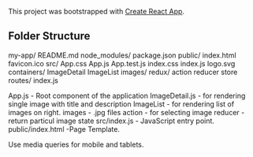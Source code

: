This project was bootstrapped with [Create React App](https://github.com/facebookincubator/create-react-app).

## Folder Structure

my-app/
  README.md
  node_modules/
  package.json
  public/
    index.html
    favicon.ico
  src/
    App.css
    App.js 
    App.test.js
    index.css
    index.js
    logo.svg
  containers/
    ImageDetail 
    ImageList 
  images/ 
  redux/
    action
    reducer 
    store
  routes/
    index.js


App.js - Root component of the application
ImageDetail.js - for rendering single image with title and description
ImageList - for rendering list of images on right.
images - .jpg files
action - for selecting image
reducer - return particul image state
src/index.js - JavaScript entry point.
public/index.html -Page Template.

Use media queries for mobile and tablets.
